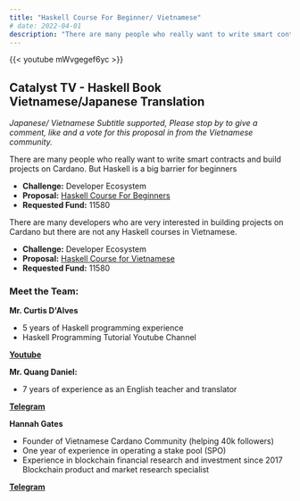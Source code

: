 ```yaml
---
title: "Haskell Course For Beginner/ Vietnamese"
# date: 2022-04-01
description: "There are many people who really want to write smart contracts and build projects on Cardano. But Haskell is a big barrier for beginners"
---
```

{{<  youtube mWvgegef6yc >}}

## Catalyst TV - Haskell Book Vietnamese/Japanese Translation

*Japanese/ Vietnamese Subtitle supported, Please stop by to give a comment, like and a vote for this proposal in from the Vietnamese community.*

There are many people who really want to write smart contracts and build projects on Cardano. But Haskell is a big barrier for beginners

- **Challenge:** Developer Ecosystem
- **Proposal:** [Haskell Course For Beginners](https://cardano.ideascale.com/c/idea/399961)
- **Requested Fund:** 11580

There are many developers who are very interested in building projects on Cardano but there are not any Haskell courses in Vietnamese.

- **Challenge:** Developer Ecosystem
- **Proposal:** [Haskell Course for Vietnamese](https://cardano.ideascale.com/c/idea/399969)
- **Requested Fund:** 11580

### Meet the Team:

**Mr. Curtis D'Alves**

- 5 years of Haskell programming experience
- Haskell Programming Tutorial Youtube Channel

[**Youtube**](https://www.youtube.com/watch?v=et1WeaZlQm0)

**Mr. Quang Daniel:**

- 7 years of experience as an English teacher and translator

[**Telegram**](https://t.me/quangdaniel)

**Hannah Gates**

- Founder of Vietnamese Cardano Community (helping 40k followers)
- One year of experience in operating a stake pool (SPO)
- Experience in blockchain financial research and investment since 2017 Blockchain product and market research specialist

[**Telegram**](https://t.me/hannahgates)
